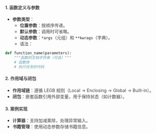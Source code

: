 #### <font style="color:rgb(64, 64, 64);">1. 函数定义与参数</font>
+ **<font style="color:rgb(64, 64, 64);">参数类型</font>**<font style="color:rgb(64, 64, 64);">：</font>
    - **<font style="color:rgb(64, 64, 64);">位置参数</font>**<font style="color:rgb(64, 64, 64);">：按顺序传递。</font>
    - **<font style="color:rgb(64, 64, 64);">默认参数</font>**<font style="color:rgb(64, 64, 64);">：调用时可省略。</font>
    - **<font style="color:#404040;">动态参数</font>**<font style="color:#404040;">：</font>`*args`<font style="color:#404040;">（元组）和 </font>`**kwrags`<font style="color:#404040;">（字典）。</font>
    - <font style="color:rgb(64, 64, 64);">语法：</font>

```python
def function_name(parameters):
    """函数的文档字符串（可选）"""
    # 函数体
    # 执行任务的代码
```

#### <font style="color:rgb(64, 64, 64);">2. 作用域与闭包</font>
+ **<font style="color:rgb(64, 64, 64);">作用域链</font>**<font style="color:rgb(64, 64, 64);">：遵循 LEGB 规则（Local → Enclosing → Global → Built-in）。</font>
+ **<font style="color:rgb(64, 64, 64);">闭包</font>**<font style="color:rgb(64, 64, 64);">：嵌套函数引用外部变量，用于保持状态（如计数器）。</font>

#### <font style="color:rgb(64, 64, 64);">3. 案例实现</font>
+ **<font style="color:rgb(64, 64, 64);">计算器</font>**<font style="color:rgb(64, 64, 64);">：支持加减乘除，处理异常输入。</font>
+ **<font style="color:rgb(64, 64, 64);">书籍管理</font>**<font style="color:rgb(64, 64, 64);">：使用动态参数存储书籍信息。</font>

